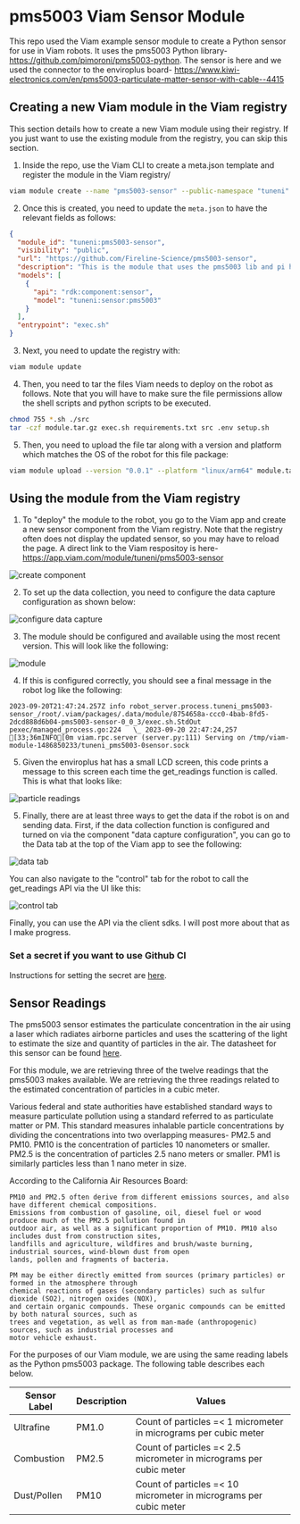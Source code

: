 # pms5003 Viam Sensor Module

This repo used the Viam example sensor module to create a Python sensor for use in Viam robots. It uses the pms5003 Python library- https://github.com/pimoroni/pms5003-python. The sensor is here and we used the connector to the enviroplus board- https://www.kiwi-electronics.com/en/pms5003-particulate-matter-sensor-with-cable--4415


## Creating a new Viam module in the Viam registry

This section details how to create a new Viam module using their registry. If you just want to use the existing
module from the registry, you can skip this section.

1. Inside the repo, use the Viam CLI to create a meta.json template and register the module in the Viam registry/

```bash
viam module create --name "pms5003-sensor" --public-namespace "tuneni"
```
2. Once this is created, you need to update the `meta.json` to have the relevant fields as follows:
```json
{
  "module_id": "tuneni:pms5003-sensor",
  "visibility": "public",
  "url": "https://github.com/Fireline-Science/pms5003-sensor",
  "description": "This is the module that uses the pms5003 lib and pi hat to collect gas readings.",
  "models": [
    {
      "api": "rdk:component:sensor",
      "model": "tuneni:sensor:pms5003"
    }
  ],
  "entrypoint": "exec.sh"
}
```
3. Next, you need to update the registry with:
```bash
viam module update
```
4. Then, you need to tar the files Viam needs to deploy on the robot as follows. Note that you will have to make sure the file permissions allow the shell scripts and python scripts to be executed.
```bash
chmod 755 *.sh ./src
tar -czf module.tar.gz exec.sh requirements.txt src .env setup.sh
```
5. Then, you need to upload the file tar along with a version and platform which matches the OS of the robot for this file package:
```bash
viam module upload --version "0.0.1" --platform "linux/arm64" module.tar.gz
```

## Using the module from the Viam registry

1. To "deploy" the module to the robot, you go to the Viam app and create a new sensor component from the Viam registry. Note that the registry often does not display the updated sensor, so you may have to reload the page. A direct link to the Viam respositoy is here- https://app.viam.com/module/tuneni/pms5003-sensor


![create component](./images/create_component.png)

2. To set up the data collection, you need to configure the data capture configuration as shown below:


![configure data capture](./images/component_attributes.png)

3. The module should be configured and available using the most recent version. This will look like the following:


![module](./images/module.png)

4. If this is configured correctly, you should see a final message in the robot log like the following:

```
2023-09-20T21:47:24.257Z info robot_server.process.tuneni_pms5003-sensor_/root/.viam/packages/.data/module/8754658a-ccc0-4bab-8fd5-2dcd888d6b04-pms5003-sensor-0_0_3/exec.sh.StdOut   pexec/managed_process.go:224   \_ 2023-09-20 22:47:24,257 [33;36mINFO[0m viam.rpc.server (server.py:111) Serving on /tmp/viam-module-1486850233/tuneni_pms5003-0sensor.sock 
```

5. Given the enviroplus hat has a small LCD screen, this code prints a message to this screen each time the get_readings function is called. This is what that looks like:

![particle readings](./images/pm_readings.jpg)

5. Finally, there are at least three ways to get the data if the robot is on and sending data. First, if the data collection function is configured and turned on via the component "data capture configuration", you can go to the Data tab at the top of the Viam app to see the following:

![data tab](./images/data_tab.JPG)

You can also navigate to the "control" tab for the robot to call the get_readings API via the UI like this:

![control tab](./images/control_tab.JPG)

Finally, you can use the API via the client sdks. I will post more about that as I make progress.

### Set a secret if you want to use Github CI

Instructions for setting the secret are [here](https://github.com/viamrobotics/upload-module#setting-cli-config-secret).

## Sensor Readings

The pms5003 sensor estimates the particulate concentration in the air using a laser which radiates airborne particles and uses the scattering of the light to estimate the size and quantity of particles in the air. The datasheet for this sensor can be found [here](https://www.digikey.com/en/htmldatasheets/production/2903006/0/0/1/pms5003-series-manual).

For this module, we are retrieving three of the twelve readings that the pms5003 makes available. We are retrieving the three readings related to the estimated concentration of particles in a cubic meter.

Various federal and state authorities have established standard ways to measure particulate pollution using a standard referred to as particulate matter or PM. This standard measures inhalable particle concentrations by dividing the concentrations into two overlapping measures- PM2.5 and PM10. PM10 is the concentration of particles 10 nanometers or smaller. PM2.5 is the concentration of particles 2.5 nano meters or smaller. PM1 is similarly particles less than 1 nano meter in size.

According to the California Air Resources Board:

```
PM10 and PM2.5 often derive from different emissions sources, and also have different chemical compositions. 
Emissions from combustion of gasoline, oil, diesel fuel or wood produce much of the PM2.5 pollution found in 
outdoor air, as well as a significant proportion of PM10. PM10 also includes dust from construction sites, 
landfills and agriculture, wildfires and brush/waste burning, industrial sources, wind-blown dust from open 
lands, pollen and fragments of bacteria.

PM may be either directly emitted from sources (primary particles) or formed in the atmosphere through 
chemical reactions of gases (secondary particles) such as sulfur dioxide (SO2), nitrogen oxides (NOX), 
and certain organic compounds. These organic compounds can be emitted by both natural sources, such as 
trees and vegetation, as well as from man-made (anthropogenic) sources, such as industrial processes and 
motor vehicle exhaust. 
```

For the purposes of our Viam module, we are using the same reading labels as the Python pms5003 package. The following table describes each below.


| Sensor Label | Description | Values                                                            |
|-------------|-------------|-------------------------------------------------------------------|
| Ultrafine   | PM1.0       | Count of particles =< 1 micrometer in micrograms per cubic meter  |
| Combustion  | PM2.5       | Count of particles =< 2.5 micrometer in micrograms per cubic meter |
| Dust/Pollen | PM10        | Count of particles =< 10 micrometer in micrograms per cubic meter |





